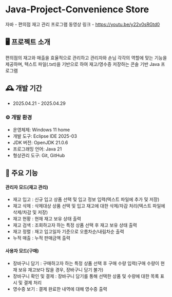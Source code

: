 # Java-Project-Convenience Store
자바 - 편의점 재고 관리 프로그램
동영상 링크 - https://youtu.be/y22v0sRGtd0

## 🖥️ 프로젝트 소개
편의점의 재고와 매출을 효율적으로 관리하고 관리자와 손님 각각의 역할에 맞는 기능을 제공하며,
텍스트 파일(.txt)을 기반으로 하여 재고/영수증 저장하는 콘솔 기반 Java 프로그램
<br>

## 🕰️ 개발 기간
* 2025.04.21 - 2025.04.29

### ⚙️ 개발 환경
- 운영체제: Windows 11 home
- 개발 도구: Eclipse IDE 2025-03
- JDK 버전: OpenJDK 21.0.6
- 프로그래밍 언어: Java 21
- 형상관리 도구: Git, GitHub

## 📌 주요 기능
#### 관리자 모드(재고 관리)
- 재고 입고 : 신규 입고 상품 선택 및 입고 정보 입력(텍스트 파일에 추가 및 저장)
- 재고 삭제 : 삭제대상 상품 선택 및 입고 재고에 대한 삭제/차감 처리(텍스트 파일에 삭제/차감 및 저장)
- 재고 현황 : 현재 재고 보유 상태 출력
- 재고 검색 : 조회하고자 하는 특정 상품 선택 후 재고 보유 상태 출력
- 재고 정렬 : 재고 입고일자 기준으로 오름차순/내림차순 출력
- 누적 매출 : 누적 판매금액 출력
#### 사용자 모드(구매)
- 장바구니 담기 : 구매하고자 하는 특정 상품 선택 후 구매 수량 입력(구매 수량이 현재 보유 재고보다 많을 경우, 장바구니 담기 불가)
- 장바구니 확인 및 결제 : 장바구니 담기를 통해 선택한 상품 및 수량에 대한 목록 표시 및 결제 처리
- 영수증 보기 : 결제 완료한 내역에 대해 영수증 출력
